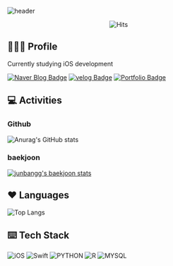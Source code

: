 ![header](https://capsule-render.vercel.app/api?type=Soft&color=auto&height=200&section=header&text=Welcome&fontSize=70&animation=fadeIn)
<div align=center>

  ![Hits](https://hits.seeyoufarm.com/api/count/incr/badge.svg?url=https%3A%2F%2Fgithub.com%2Fjunbangg&count_bg=%2379C83D&title_bg=%23555555&icon=&icon_color=%23E7E7E7&title=hits&edge_flat=false)

</div>

## 🙋🏻‍♂️ Profile
Currently studying iOS development

  [![Naver Blog Badge](http://img.shields.io/badge/-Naver%20Blog-brightgreen?style=flat-square&link=https://blog.naver.com/wnstjr4620)](https://blog.naver.com/wnstjr4620)
[![velog Badge](http://img.shields.io/badge/-Velog%20Blog-blueviolet?style=flat-square&link=https://velog.io/@junbangg)](https://velog.io/@junbangg)
[![Portfolio Badge](http://img.shields.io/badge/-Portfolio-blue?style=flat-square&link=https://junbangg.github.io)](https://junbangg.github.io)




## 💻 Activities
### Github

![Anurag's GitHub stats](https://github-readme-stats.vercel.app/api?username=junbangg)

### baekjoon <br>

[![junbangg's baekjoon stats](http://mazassumnida.wtf/api/v2/generate_badge?boj=olafo0o)](https://solved.ac/olafo0o)


## ❤️ Languages

![Top Langs](https://github-readme-stats.vercel.app/api/top-langs/?username=junbangg)


## ⌨️ Tech Stack

![iOS](https://img.shields.io/badge/iOS-blue?style=flat-square&logo=_&logoColor=white)
![Swift](https://img.shields.io/badge/Swift-orange?style=flat-square&logo=Swift&logoColor=white)
![PYTHON](https://img.shields.io/badge/Python-3776ab?style=flat-square&logo=Python&logoColor=yellow)
![R](https://img.shields.io/badge/R-lightgray?style=flat-square&logo=R&logoColor=white)
![MYSQL](https://img.shields.io/badge/MySQL-4479a1?style=flat-square&logo=MySQL&logoColor=white)



